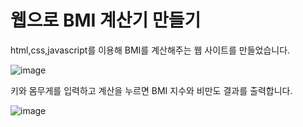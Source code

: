# 웹으로 BMI 계산기 만들기

html,css,javascript를 이용해 BMI를 계산해주는 웹 사이트를 만들었습니다.



![image](https://github.com/woojin0jang/web/assets/102105000/410631ff-f8d0-406c-a74a-ce4f8c3682ba)


키와 몸무게를 입력하고 계산을 누르면 BMI 지수와 비만도 결과를 출력합니다.

![image](https://github.com/woojin0jang/web/assets/102105000/fc31b6fb-95b8-4ab3-b8bb-65f33e50f5b3)

